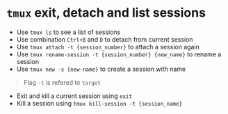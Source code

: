 # `tmux` exit, detach and list sessions

- Use `tmux ls` to see a list of sessions
- Use combination `Ctrl+B` and `D` to detach from current session
- Use `tmux attach -t {session_number}` to attach a session again
- Use `tmux rename-session -t {session_number} {new_name}` to rename
  a session
- Use `tmux new -s {new-name}` to create a session with name

> Flag `-t` is refered to `target`

- Exit and kill a current session using `exit`
- Kill a session using `tmux kill-session -t {session_name}`
